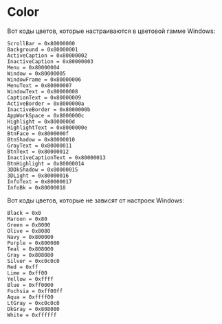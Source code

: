# Color

Вот коды цветов, которые настраиваются в цветовой гамме Windows:

```text
ScrollBar = 0x80000000
Background = 0x80000001
ActiveCaption = 0x80000002
InactiveCaption = 0x80000003
Menu = 0x80000004
Window = 0x80000005
WindowFrame = 0x80000006
MenuText = 0x80000007
WindowText = 0x80000008
CaptionText = 0x80000009
ActiveBorder = 0x8000000a
InactiveBorder = 0x8000000b
AppWorkSpace = 0x8000000c
Highlight = 0x8000000d
HighlightText = 0x8000000e
BtnFace = 0x8000000f
BtnShadow = 0x80000010
GrayText = 0x80000011
BtnText = 0x80000012
InactiveCaptionText = 0x80000013
BtnHighlight = 0x80000014
3DDkShadow = 0x80000015
3DLight = 0x80000016
InfoText = 0x80000017
InfoBk = 0x80000018
```

Вот коды цветов, которые не зависят от настроек Windows:

```text
Black = 0x0
Maroon = 0x80
Green = 0x8000
Olive = 0x8080
Navy = 0x800000
Purple = 0x800080
Teal = 0x808000
Gray = 0x808080
Silver = 0xc0c0c0
Red = 0xff
Lime = 0xff00
Yellow = 0xffff
Blue = 0xff0000
Fuchsia = 0xff00ff
Aqua = 0xffff00
LtGray = 0xc0c0c0
DkGray = 0x808080
White = 0xffffff
```



